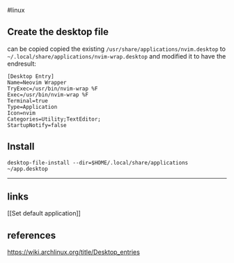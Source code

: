 #linux
## Create the desktop file 
 can be copied copied the existing `/usr/share/applications/nvim.desktop` 
   to 
   `~/.local/share/applications/nvim-wrap.desktop` 
   and modified it to have the endresult:
```desktop
[Desktop Entry]
Name=Neovim Wrapper
TryExec=/usr/bin/nvim-wrap %F
Exec=/usr/bin/nvim-wrap %F
Terminal=true
Type=Application
Icon=nvim
Categories=Utility;TextEditor;
StartupNotify=false
```

## Install
`desktop-file-install --dir=$HOME/.local/share/applications ~/app.desktop`

---
## links
[[Set default application]]

## references
https://wiki.archlinux.org/title/Desktop_entries
